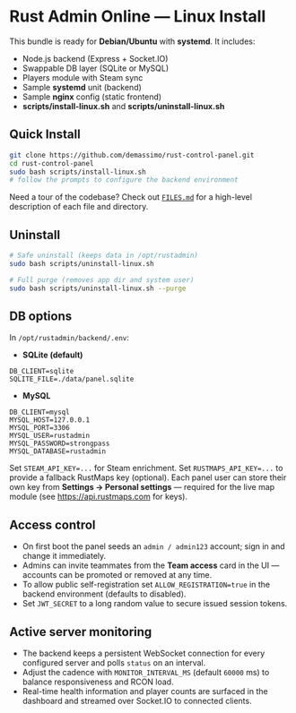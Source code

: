 # Rust Admin Online — Linux Install

This bundle is ready for **Debian/Ubuntu** with **systemd**. It includes:
- Node.js backend (Express + Socket.IO)
- Swappable DB layer (SQLite or MySQL)
- Players module with Steam sync
- Sample **systemd** unit (backend)
- Sample **nginx** config (static frontend)
- **scripts/install-linux.sh** and **scripts/uninstall-linux.sh**

## Quick Install
```bash
git clone https://github.com/demassimo/rust-control-panel.git
cd rust-control-panel
sudo bash scripts/install-linux.sh
# follow the prompts to configure the backend environment
```

Need a tour of the codebase? Check out [`FILES.md`](FILES.md) for a high-level description of each file and directory.

## Uninstall
```bash
# Safe uninstall (keeps data in /opt/rustadmin)
sudo bash scripts/uninstall-linux.sh

# Full purge (removes app dir and system user)
sudo bash scripts/uninstall-linux.sh --purge
```

## DB options

In `/opt/rustadmin/backend/.env`:

- **SQLite (default)**
```
DB_CLIENT=sqlite
SQLITE_FILE=./data/panel.sqlite
```

- **MySQL**
```
DB_CLIENT=mysql
MYSQL_HOST=127.0.0.1
MYSQL_PORT=3306
MYSQL_USER=rustadmin
MYSQL_PASSWORD=strongpass
MYSQL_DATABASE=rustadmin
```

Set `STEAM_API_KEY=...` for Steam enrichment.
Set `RUSTMAPS_API_KEY=...` to provide a fallback RustMaps key (optional). Each panel user can store their own key from **Settings → Personal settings** — required for the live map module (see https://api.rustmaps.com for keys).

## Access control

- On first boot the panel seeds an `admin / admin123` account; sign in and change it immediately.
- Admins can invite teammates from the **Team access** card in the UI — accounts can be promoted or removed at any time.
- To allow public self-registration set `ALLOW_REGISTRATION=true` in the backend environment (defaults to disabled).
- Set `JWT_SECRET` to a long random value to secure issued session tokens.

## Active server monitoring

- The backend keeps a persistent WebSocket connection for every configured server and polls `status` on an interval.
- Adjust the cadence with `MONITOR_INTERVAL_MS` (default `60000` ms) to balance responsiveness and RCON load.
- Real-time health information and player counts are surfaced in the dashboard and streamed over Socket.IO to connected clients.
